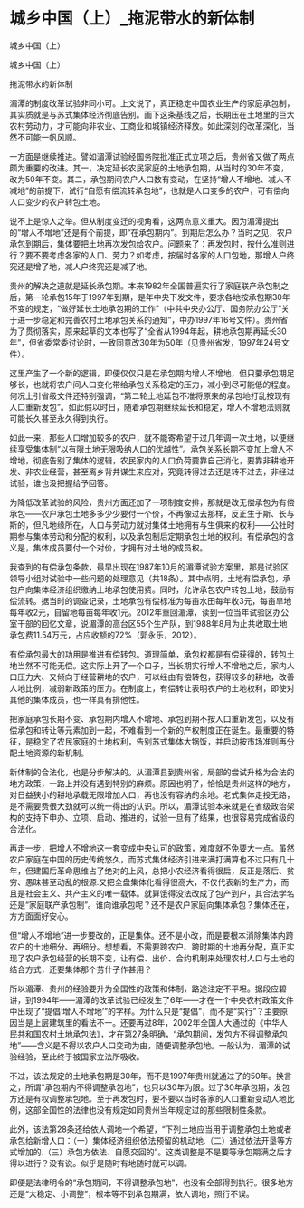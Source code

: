 # 城乡中国（上）_拖泥带水的新体制

城乡中国（上）

城乡中国（上）

拖泥带水的新体制

湄潭的制度改革试验非同小可。上文说了，真正稳定中国农业生产的家庭承包制，其实质就是与苏式集体经济彻底告别。画下这条基线之后，长期压在土地里的巨大农村劳动力，才可能向非农业、工商业和城镇经济释放。如此深刻的改革深化，当然不可能一帆风顺。

一方面是继续推进。譬如湄潭试验经国务院批准正式立项之后，贵州省又做了两点颇为重要的改进。其一，决定延长农民家庭的土地承包期，从当时的30年不变，改为50年不变。其二，承包期间农户人口数有变动，在坚持“增人不增地、减人不减地”的前提下，试行“自愿有偿流转承包地”，也就是人口变多的农户，可有偿向人口变少的农户转包土地。

说不上是惊人之举。但从制度变迁的视角看，这两点意义重大。因为湄潭提出的“增人不增地”还是有个前提，即“在承包期内”。到期后怎么办？当时之见，农户承包到期后，集体要把土地再次发包给农户。问题来了：再发包时，按什么准则进行？要不要考虑各家的人口、劳力？如考虑，按届时各家的人口包地，那增人户终究还是增了地，减人户终究还是减了地。

贵州的解决之道就是延长承包期。本来1982年全国普遍实行了家庭联产承包制之后，第一轮承包15年于1997年到期，是年中央下发文件，要求各地按承包期30年不变的规定，“做好延长土地承包期的工作”（中共中央办公厅、国务院办公厅“关于进一步稳定和完善农村土地承包关系的通知”，中办1997年16号文件）。贵州省为了贯彻落实，原来起草的文本也写了“全省从1994年起，耕地承包期再延长30年”，但省委常委讨论时，一致同意改30年为50年（见贵州省发，1997年24号文件）。

这里产生了一个新的逻辑，即便仅仅只是在承包期内增人不增地，但只要承包期足够长，也就将农户间人口变化带给承包关系稳定的压力，减小到尽可能低的程度。何况上引省级文件还特别强调，“第二轮土地延包不准将原来的承包地打乱按现有人口重新发包”。如此假以时日，随着承包期继续延长和稳定，增人不增地法则就可能长久甚至永久得到执行。

如此一来，那些人口增加较多的农户，就不能寄希望于过几年调一次土地，以便继续享受集体制“以有限土地无限吸纳人口的优越性”。承包关系长期不变加上增人不增地，彻底告别了集体的逻辑，农民家内的人口负荷要靠自己消化，要靠非耕地开发、非农业经营，甚至离乡背井谋生来应对，究竟转得过去还是转不过去，非经过试验，谁也没把握给予回答。

为降低改革试验的风险，贵州方面还加了一项制度安排，那就是改无偿承包为有偿承包——农户承包土地多多少少要付一个价，不再像过去那样，反正生于斯、长与斯的，但凡地缘所在，人口与劳动力就对集体土地拥有与生俱来的权利——公社时期参与集体劳动和分配的权利，以及承包制后定期承包土地的权利。有偿承包的含义是，集体成员要付一个对价，才拥有对土地的成员权。

我查到的有偿承包条款，最早出现在1987年10月的湄潭试验方案里，那是试验区领导小组对试验中一些问题的处理意见（共18条）。其中点明，土地有偿承包，承包户向集体经济组织缴纳土地承包使用费。同时，允许承包农户转包土地，鼓励有偿流转。据当时的调查记录，土地承包有偿标准为每亩水田每年收3元，每亩旱地每年收2元，自留地每亩每年收1元。2012年重回湄潭，读到一位当年试验区办公室干部的回忆文章，说湄潭的高台区55个生产队，到1988年8月为止共收取土地承包费11.54万元，占应收额的72%（郭永乐，2012）。

有偿承包最大的功用是推进有偿转包。道理简单，承包权都是有偿获得的，转包土地当然不可能无偿。这实际上开了一个口子，当长期实行增人不增地之后，家内人口压力大、又倾向于经营耕地的农户，可以经由有偿转包，获得较多的耕地，改善人地比例，减弱新政策的压力。在制度上，有偿转让表明农户的土地权利，即使对其他的集体成员，也一样具有排他性。

把家庭承包长期不变、承包期内增人不增地、承包到期不按人口重新发包，以及有偿承包和转让等元素加到一起，不难看到一个新的产权制度正在诞生。最重要的特征，是稳定了农民家庭的土地权利，告别苏式集体大锅饭，并启动按市场准则再分配土地资源的新机制。

新体制的合法化，也是分步解决的。从湄潭县到贵州省，局部的尝试升格为合法的地方政策，一路上并没有遇到特别的麻烦。原因也明了，恰恰是贵州这样的地方，对日益狭小的耕地承载无限增加人口，再也没有容纳的余地。老式集体走投无路，是不需要费很大劲就可以统一得出的认识。所以，湄潭试验本来就是在省级政治架构的支持下申办、立项、启动、推进的，试验一旦有了结果，也很容易完成省级的合法化。

再走一步，把增人不增地这一套变成中央认可的政策，难度就不免要大一点。虽然农户家庭在中国的历史传统悠久，而苏式集体经济引进来满打满算也不过只有几十年，但建国后革命思维占了绝对的上风，总把小农经济看得很扁，反正是落后、贫穷、愚昧甚至动乱的根源.又把全盘集体化看得很高大，不仅代表新的生产力，而且是社会主义、共产主义的唯一载体。就算饿得没法改成了包产到户，其合法学名还是“家庭联产承包制”。谁向谁承包呢？还不是农户家庭向集体承包？集体还在，方方面面好安心。

但“增人不增地”进一步要改的，正是集体。还不是小改，而是要根本消除集体内跨农户的土地细分、再细分。想想看，不需要跨农户、跨时期的土地再分配，真正实现了农户承包经营的长期不变，让有偿、出价、合约机制来处理农村人口与土地的结合方式，还要集体那个劳什子作甚用？

所以湄潭、贵州的经验要升为全国性的政策和体制，路途注定不平坦。据段应碧讲，到1994年——湄潭的改革试验已经发生了6年——才在一个中央农村政策文件中出现了“提倡‘增人不增地’”的字样。为什么只是“提倡”，而不是“实行”？主要原因当是上层建筑里的看法不一。还要再过8年，2002年全国人大通过的《中华人民共和国农村土地承包法》，才在第27条明确，“承包期间，发包方不得调整承包地”——含义是不得以农户人口变动为由，随便调整承包地。一般认为，湄潭的试验经验，至此终于被国家立法所吸收。

不过，该法规定的土地承包期是30年，而不是1997年贵州就通过了的50年。换言之，所谓“承包期内不得调整承包地”，也只以30年为限。过了30年承包期，发包方还是有权调整承包地。至于再发包时，要不要以当时各家的人口重新变动人地比例，这部全国性的法律也没有规定如同贵州当年规定过的那些限制性条款。

此外，该法第28条还给依人调地一个希望，“下列土地应当用于调整承包土地或者承包给新增人口：（一）集体经济组织依法预留的机动地.（二）通过依法开垦等方式增加的.（三）承包方依法、自愿交回的”。这类调整是不是要等承包期满之后才得以进行？没有说。似乎是随时有地随时就可以调。

即便是法律明令的“承包期间，不得调整承包地”，也没有全部得到执行。很多地方还是“大稳定、小调整”，根本等不到承包期满，依人调地，照行不误。